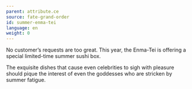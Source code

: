 ```yaml
---
parent: attribute.ce
source: fate-grand-order
id: summer-enma-tei
language: en
weight: 0
---
```


No customer’s requests are too great.
This year, the Enma-Tei is offering a special limited-time summer sushi box.

The exquisite dishes that cause even celebrities to sigh with pleasure should pique the interest of even the goddesses who are stricken by summer fatigue.
